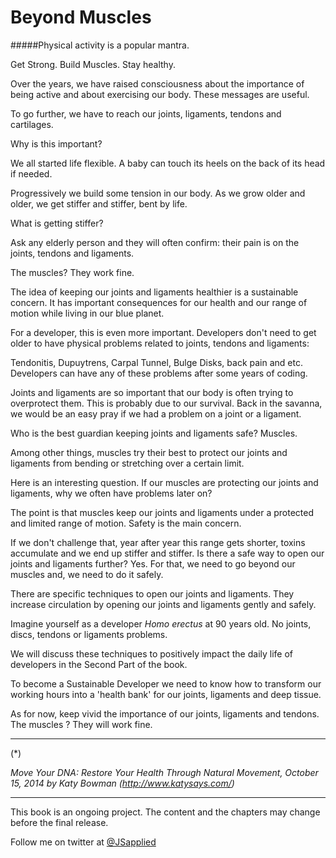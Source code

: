 # Beyond Muscles

#####Physical activity is a popular mantra. 

Get Strong. Build Muscles. Stay healthy. 

Over the years, we have raised consciousness about the  importance of being active and about exercising our body. These messages are useful. 

To go further, we have to reach our joints, ligaments, tendons and cartilages. 

Why is this important?  

We all started life flexible. A baby can touch its heels on the back of its head if needed.  

Progressively we build some tension in our body. As we grow older and older, we get stiffer and stiffer, bent by life. 

What is getting stiffer? 

Ask any elderly person and they will often confirm: their pain is on the joints, tendons and ligaments. 

The muscles? They work fine.

The idea of keeping our joints and ligaments healthier is a sustainable concern. It has important consequences for our health and our range of motion while living in our blue planet. 

For a developer, this is even more important. Developers don't need to get older to have physical problems related to joints, tendons and ligaments: 

Tendonitis, Dupuytrens, Carpal Tunnel, Bulge Disks, back pain and etc.  Developers can have any of these problems after some years of coding.  

Joints and ligaments are so important that our body is often trying to overprotect them. This is probably due to our survival. Back in the savanna, we would be an easy pray if we had a problem on a joint or a ligament. 

Who is the best guardian keeping joints and ligaments safe? Muscles.

Among other things, muscles try their best to protect our joints and ligaments from bending or stretching over a certain limit. 

Here is an interesting question. If our muscles are protecting our joints and ligaments, why we often have problems later on? 

The point is that muscles keep our joints and ligaments under a protected and limited range of motion. Safety is the main concern. 

If we don't challenge that, year after year this range gets shorter, toxins accumulate and we end up stiffer and stiffer. 
Is there a safe way to open our joints and ligaments further? 
Yes. For that, we need to go beyond our muscles and, we need to do it safely.  

There are specific techniques to open our joints and ligaments. They increase circulation by opening our joints and ligaments gently and safely. 

Imagine yourself as a developer *Homo erectus* at 90 years old. No joints, discs, tendons or ligaments problems. 

We will discuss these techniques to positively impact the daily life of developers in the Second Part of the book. 

To become a Sustainable Developer we need to know how to transform our working hours into a 'health bank' for our joints, ligaments and deep tissue. 

As for now, keep vivid the importance of our joints, ligaments and tendons. The muscles ? They will work fine. 









****
(*) 

*Move Your DNA: Restore Your Health Through Natural Movement,  October 15, 2014 by Katy Bowman (http://www.katysays.com/)*

***

This book is an ongoing project. The content and the chapters may change before the final release.

Follow me on twitter at [@JSapplied](https://twitter.com/JSapplied) 



